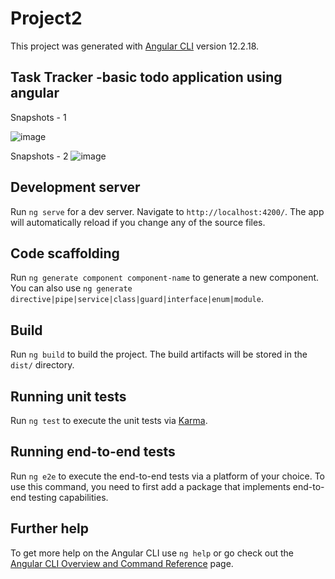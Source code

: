 # Project2

This project was generated with [Angular CLI](https://github.com/angular/angular-cli) version 12.2.18.

## Task Tracker -basic todo application using angular
Snapshots - 1

![image](https://github.com/Arbaxali/Angular-project2/assets/30619186/ad19efc6-5618-45a1-a35d-9dcab089a224)

Snapshots - 2 
![image](https://github.com/Arbaxali/Angular-project2/assets/30619186/23d36ff7-c26e-4afe-a49d-7d7fb70de87a)



## Development server

Run `ng serve` for a dev server. Navigate to `http://localhost:4200/`. The app will automatically reload if you change any of the source files.

## Code scaffolding

Run `ng generate component component-name` to generate a new component. You can also use `ng generate directive|pipe|service|class|guard|interface|enum|module`.

## Build

Run `ng build` to build the project. The build artifacts will be stored in the `dist/` directory.

## Running unit tests

Run `ng test` to execute the unit tests via [Karma](https://karma-runner.github.io).

## Running end-to-end tests

Run `ng e2e` to execute the end-to-end tests via a platform of your choice. To use this command, you need to first add a package that implements end-to-end testing capabilities.

## Further help

To get more help on the Angular CLI use `ng help` or go check out the [Angular CLI Overview and Command Reference](https://angular.io/cli) page.
